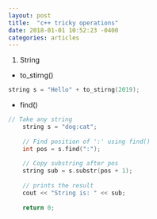 ```yaml
---
layout: post
title:  "c++ tricky operations"
date: 2018-01-01 10:52:23 -0400
categories: articles
---
```

1. String

- to_stirng()
```c++
string s = "Hello" + to_stirng(2019);
```
- find()
```c++
// Take any string 
    string s = "dog:cat"; 
  
    // Find position of ':' using find() 
    int pos = s.find(":"); 
  
    // Copy substring after pos 
    string sub = s.substr(pos + 1); 
  
    // prints the result 
    cout << "String is: " << sub; 
  
    return 0; 
```
